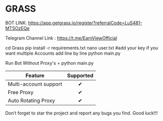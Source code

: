 # GRASS

BOT LINK: https://app.getgrass.io/register?referralCode=LuS481-MTSOzEQe

Telegram Channel Link : https://t.me/EarnViewOfficial

cd Grass
pip install -r requirements.txt
nano user.txt #add your key if you want multiple Accounts add line by line
python main.py

Run Bot Without Proxy's = python main.py

| Feature                        | Supported |
|--------------------------------|:---------:|
| Multi-account support          |     ✔     |
| Free Proxy            |     ✔     |
| Auto Rotating Proxy              |     ✔     |

Don’t forget to star the project and report any bugs you find. Good luck!!!
